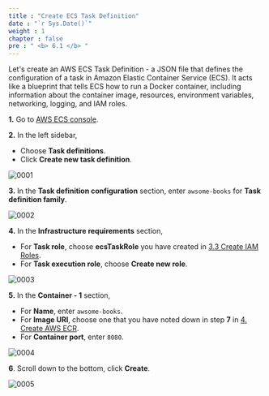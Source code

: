 ```yaml
---
title : "Create ECS Task Definition"
date : "`r Sys.Date()`"
weight : 1
chapter : false
pre : " <b> 6.1 </b> "
---
```



Let's create an AWS ECS Task Definition - a JSON file that defines the configuration of a task in Amazon Elastic Container Service (ECS). It acts like a blueprint that tells ECS how to run a Docker container, including information about the container image, resources, environment variables, networking, logging, and IAM roles.

**1.** Go to [AWS ECS console](https://console.aws.amazon.com/ecs/).

**2.** In the left sidebar,

- Choose **Task definitions**.
- Click **Create new task definition**.

![0001](/images/6/1/0001.svg?featherlight=false&width=100pc)

**3.** In the **Task definition configuration** section, enter `awsome-books` for **Task definition family**.

![0002](/images/6/1/0002.svg?featherlight=false&width=100pc)

**4.** In the **Infrastructure requirements** section,

- For **Task role**, choose **ecsTaskRole** you have created in [3.3 Create IAM Roles](3-preparation/3-create-iam-roles).
- For **Task execution role**, choose **Create new role**.

![0003](/images/6/1/0003.svg?featherlight=false&width=100pc)


**5.** In the **Container - 1** section, 

- For **Name**, enter `awsome-books`.
- For **Image URI**, choose one that you have noted down in step **7** in [4. Create AWS ECR](4-create-aws-ecr).
- For **Container port**, enter `8080`.

![0004](/images/6/1/0004.svg?featherlight=false&width=100pc)

**6**. Scroll down to the bottom, click **Create**.

![0005](/images/6/1/0005.svg?featherlight=false&width=100pc)

